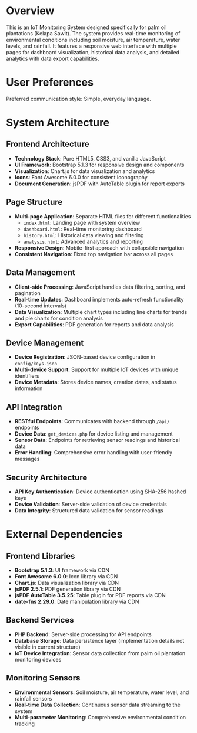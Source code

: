 # Overview

This is an IoT Monitoring System designed specifically for palm oil plantations (Kelapa Sawit). The system provides real-time monitoring of environmental conditions including soil moisture, air temperature, water levels, and rainfall. It features a responsive web interface with multiple pages for dashboard visualization, historical data analysis, and detailed analytics with data export capabilities.

# User Preferences

Preferred communication style: Simple, everyday language.

# System Architecture

## Frontend Architecture
- **Technology Stack**: Pure HTML5, CSS3, and vanilla JavaScript
- **UI Framework**: Bootstrap 5.1.3 for responsive design and components
- **Visualization**: Chart.js for data visualization and analytics
- **Icons**: Font Awesome 6.0.0 for consistent iconography
- **Document Generation**: jsPDF with AutoTable plugin for report exports

## Page Structure
- **Multi-page Application**: Separate HTML files for different functionalities
  - `index.html`: Landing page with system overview
  - `dashboard.html`: Real-time monitoring dashboard
  - `history.html`: Historical data viewing and filtering
  - `analysis.html`: Advanced analytics and reporting
- **Responsive Design**: Mobile-first approach with collapsible navigation
- **Consistent Navigation**: Fixed top navigation bar across all pages

## Data Management
- **Client-side Processing**: JavaScript handles data filtering, sorting, and pagination
- **Real-time Updates**: Dashboard implements auto-refresh functionality (10-second intervals)
- **Data Visualization**: Multiple chart types including line charts for trends and pie charts for condition analysis
- **Export Capabilities**: PDF generation for reports and data analysis

## Device Management
- **Device Registration**: JSON-based device configuration in `config/keys.json`
- **Multi-device Support**: Support for multiple IoT devices with unique identifiers
- **Device Metadata**: Stores device names, creation dates, and status information

## API Integration
- **RESTful Endpoints**: Communicates with backend through `/api/` endpoints
- **Device Data**: `get_devices.php` for device listing and management
- **Sensor Data**: Endpoints for retrieving sensor readings and historical data
- **Error Handling**: Comprehensive error handling with user-friendly messages

## Security Architecture
- **API Key Authentication**: Device authentication using SHA-256 hashed keys
- **Device Validation**: Server-side validation of device credentials
- **Data Integrity**: Structured data validation for sensor readings

# External Dependencies

## Frontend Libraries
- **Bootstrap 5.1.3**: UI framework via CDN
- **Font Awesome 6.0.0**: Icon library via CDN
- **Chart.js**: Data visualization library via CDN
- **jsPDF 2.5.1**: PDF generation library via CDN
- **jsPDF AutoTable 3.5.25**: Table plugin for PDF reports via CDN
- **date-fns 2.29.0**: Date manipulation library via CDN

## Backend Services
- **PHP Backend**: Server-side processing for API endpoints
- **Database Storage**: Data persistence layer (implementation details not visible in current structure)
- **IoT Device Integration**: Sensor data collection from palm oil plantation monitoring devices

## Monitoring Sensors
- **Environmental Sensors**: Soil moisture, air temperature, water level, and rainfall sensors
- **Real-time Data Collection**: Continuous sensor data streaming to the system
- **Multi-parameter Monitoring**: Comprehensive environmental condition tracking